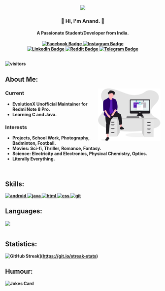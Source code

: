 <b>
<div id="header" align="center">
<img src="https://media.giphy.com/media/M9gbBd9nbDrOTu1Mqx/giphy.gif" width="100"/>
<h3>🤖 Hi, I'm Anand. 🤖</h3>
<h4>A Passionate Student/Developer from India.</h4> 
</div>

<div align="center" id="social">
  <a href="https://facebook.com/Anand.Bhat07">
    <img src="https://img.shields.io/badge/Facebook-blue?style=flat&logo=facebook&logoColor=white" alt="Facebook Badge"/>
  </a>
  <a href="https://instagram.com/uraa_c4">
    <img src="https://img.shields.io/badge/Instagram-critical?style=flat&logo=instagram&logoColor=white" alt="Instagram Badge"/>
  </a>
</div>

<div align="center" id="social">
  <a href="https://linkedin.com/in/sourish-bhat-366b0a223">
    <img src="https://img.shields.io/badge/LinkedIn-blue?style=flat&logo=linkedin&logoColor=white" alt="LinkedIn Badge"/>
  </a>
    <a href="https://reddit.com/u/Creator_Gamer">
    <img src="https://img.shields.io/badge/Reddit-critical?style=flat&logo=reddit&logoColor=white" alt="Reddit Badge"/>
  </a>
  <a href="https://t.me/c4ezpz">
    <img src="https://img.shields.io/badge/Telegram-blue?style=flat&logo=telegram&logoColor=white" alt="Telegram Badge"/>
  </a>
</div>
<br>
  
![visitors](https://komarev.com/ghpvc/?username=c4ez&style=flat-square)

<h2> About Me:</h2>

<img width="40%" align="right" alt="Github" src="https://raw.githubusercontent.com/bishwofic/bishwofic/main/resources/bish.svg" />
  
  <h3> Current </h3>
  
  - EvolutionX Unofficial Maintainer for Redmi Note 8 Pro.
  - Learning C and Java.

  <h3> Interests </h3>
  
  - Projects, School Work, Photography, Badminton, Football.
  - Movies: Sci-fi, Thriller, Romance, Fantasy.
  - Science: Electricity and Electronics, Physical Chemistry, Optics.
  - Literally Everything. 
<br>
<h2> Skills:</h2>
<a href= https://github.com/ > <img width ='30px' alt="android" src ='https://raw.githubusercontent.com/rahulbanerjee26/githubAboutMeGenerator/main/icons/android.svg'> </a>
<a href= https://github.com/ > <img width ='30px' alt="java" src ='https://raw.githubusercontent.com/rahulbanerjee26/githubAboutMeGenerator/main/icons/java.svg'> </a>
<a href= https://github.com/ > <img width ='30px' alt="html" src ='https://raw.githubusercontent.com/rahulbanerjee26/githubAboutMeGenerator/main/icons/html.svg'> </a>
<a href= https://github.com/ > <img width ='30px' alt="css" src ='https://raw.githubusercontent.com/rahulbanerjee26/githubAboutMeGenerator/main/icons/css.svg'> </a>
<a href= https://github.com/ > <img width ='30px' alt="git" src ='https://raw.githubusercontent.com/rahulbanerjee26/githubAboutMeGenerator/main/icons/git.svg'> </a>
<br>
  
<h2> Languages: </h2>
<a href="https://github.com/anuraghazra/github-readme-stats">
<img align="center" src="https://github-readme-stats.vercel.app/api/top-langs/?username=c4ez&theme=gotham&layout=compact&hideBorder"/></a>
<br>
<br>
<h2 align = "left"> Statistics: </h2>

![GitHub Streak](https://github-readme-streak-stats.herokuapp.com?user=c4ez&theme=gotham&hideBorder)](https://git.io/streak-stats)
<br>

<h2 align = "left"> Humour: </h2>

![Jokes Card](https://readme-jokes.vercel.app/api?theme=gotham&hideBorder)
<br>
